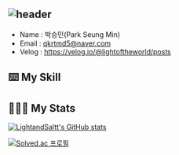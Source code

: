    ![header](https://capsule-render.vercel.app/api?type=waving&height=300&color=gradient&text=Welcome%20to%20SeungMin's%20GitHub%20🙋🏻‍♂️&fontSize=40&fontAlign=50&animation=fadeIn)
-----------------------------------------------------------------------------------------------------------------------------------------------------------------------------------
- Name : 박승민(Park Seung Min)
- Email : qkrtmd5@naver.com
- Velog : https://velog.io/@lightoftheworld/posts

⌨️ My Skill
-----------------------------------------------------------------------------------------------------------------------------------------------------------------------------------


🧑🏻‍💻 My Stats 
------------------------------------------------------------------------------------------------------------------------------------------------------------------------------------
[![LightandSaltt's GitHub stats](https://github-readme-stats.vercel.app/api?username=LightandSaltt)](https://github.com/LightandSaltt/github-readme-stats)

[![Solved.ac
프로필](http://mazassumnida.wtf/api/v2/generate_badge?boj={qkrtmd893})]([https://solved.ac/{qkrtmd893}](https://solved.ac/profile/qkrtmd893)https://solved.ac/profile/qkrtmd893)
